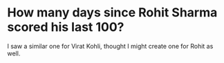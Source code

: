 # How many days since Rohit Sharma scored his last 100?

I saw a similar one for Virat Kohli, thought I might create one for Rohit as well.
